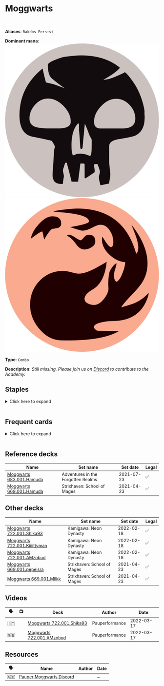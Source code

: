 <!-- This page is automatically generated by Myr: do not update it manually. Changes directly applied here will be lost. -->
# Moggwarts
<br/>

**Aliases**: `Rakdos Persist`


**Dominant mana**: <img src="../resources/images/mana/B.png" class="dominant-mana-icon"/> <img src="../resources/images/mana/R.png" class="dominant-mana-icon"/>

**Type**: `Combo`

**Description**: _Still missing. Please join us on [Discord](https://discord.gg/fYQbpjjkQ3) to contribute to the Academy._


## **Staples**

<details>
  <summary>Click here to expand</summary>
<a href="https://scryfall.com/card/stx/102/first-day-of-class"><img src="https://c1.scryfall.com/file/scryfall-cards/normal/front/0/9/091eb13d-9318-4b12-9f94-6276b11981d1.jpg?1624591842" class="archetype-card rounded-image"/></a>
<a href="https://scryfall.com/card/mh1/129/goblin-matron"><img src="https://c1.scryfall.com/file/scryfall-cards/normal/front/2/0/2092e6db-1196-43bf-b7c9-07498fa7ca90.jpg?1562201861" class="archetype-card rounded-image"/></a>
<a href="https://scryfall.com/card/mh1/101/putrid-goblin"><img src="https://c1.scryfall.com/file/scryfall-cards/normal/front/3/3/333406d5-abcc-4629-a33b-395d0662ba1b.jpg?1562201696" class="archetype-card rounded-image"/></a>
<a href="https://scryfall.com/card/dom/144/skirk-prospector"><img src="https://c1.scryfall.com/file/scryfall-cards/normal/front/1/6/1636d138-aa63-476f-a930-41b1be988032.jpg?1562731846" class="archetype-card rounded-image"/></a>
<a href="https://scryfall.com/card/mh1/113/unearth"><img src="https://c1.scryfall.com/file/scryfall-cards/normal/front/b/6/b62abd0c-ec3e-45d7-989d-da269812aeef.jpg?1562201767" class="archetype-card rounded-image"/></a>
</details><br/>



## **Frequent cards**

<details>
  <summary>Click here to expand</summary>
<a href="https://scryfall.com/card/tsr/263/chromatic-star"><img src="https://c1.scryfall.com/file/scryfall-cards/normal/front/c/2/c2e8d492-2c67-410b-b556-c157a14c4cec.jpg?1619404181" class="archetype-card rounded-image"/></a>
<a href="https://scryfall.com/card/afr/94/deadly-dispute"><img src="https://c1.scryfall.com/file/scryfall-cards/normal/front/7/3/7373fe95-ad1c-44b9-8c7f-464ce8cbffc6.jpg?1627704524" class="archetype-card rounded-image"/></a>
<a href="https://scryfall.com/card/m21/96/duress"><img src="https://c1.scryfall.com/file/scryfall-cards/normal/front/4/9/49c07ea0-27ff-46fb-a41f-3e378c977b5d.jpg?1594736092" class="archetype-card rounded-image"/></a>
<a href="https://scryfall.com/card/neo/138/experimental-synthesizer"><img src="https://c1.scryfall.com/file/scryfall-cards/normal/front/c/4/c47931c9-685d-4b83-8299-bc347224b4e8.jpg?1643998697" class="archetype-card rounded-image"/></a>
<a href="https://scryfall.com/card/c21/168/faithless-looting"><img src="https://c1.scryfall.com/file/scryfall-cards/normal/front/1/d/1d6e5cc9-bd48-41b6-ac20-5a3e38aecdc5.jpg?1617647725" class="archetype-card rounded-image"/></a>
<a href="https://scryfall.com/card/bbd/178/flamewave-invoker"><img src="https://c1.scryfall.com/file/scryfall-cards/normal/front/d/1/d14eb0c1-7709-44da-ba7a-1aa033efb4f8.jpg?1562937061" class="archetype-card rounded-image"/></a>
<a href="https://scryfall.com/card/zen/125/goblin-bushwhacker"><img src="https://c1.scryfall.com/file/scryfall-cards/normal/front/4/0/4085a5bf-a71b-4c73-9b39-0dcc328fe11b.jpg?1562611583" class="archetype-card rounded-image"/></a>
<a href="https://scryfall.com/card/evg/41/goblin-sledder"><img src="https://c1.scryfall.com/file/scryfall-cards/normal/front/1/2/12af10e9-19b7-4177-b556-a446f2788da7.jpg?1562898747" class="archetype-card rounded-image"/></a>
<a href="https://scryfall.com/card/uma/134/hissing-iguanar"><img src="https://c1.scryfall.com/file/scryfall-cards/normal/front/e/5/e549b7d4-0120-44d1-8692-e5e997d26535.jpg?1563478911" class="archetype-card rounded-image"/></a>
<a href="https://scryfall.com/card/c21/245/ichor-wellspring"><img src="https://c1.scryfall.com/file/scryfall-cards/normal/front/1/c/1ccdb407-ac8f-4736-89d3-ab0d086096ea.jpg?1618014272" class="archetype-card rounded-image"/></a>
<a href="https://scryfall.com/card/cmr/185/impulsive-pilferer"><img src="https://c1.scryfall.com/file/scryfall-cards/normal/front/5/5/55ba9bea-5549-45cf-896c-501a1c81fd5a.jpg?1616447022" class="archetype-card rounded-image"/></a>
<a href="https://scryfall.com/card/cmr/191/makeshift-munitions"><img src="https://c1.scryfall.com/file/scryfall-cards/normal/front/1/9/19d1ad9f-e217-49fb-8b27-025ca133b6c9.jpg?1608910325" class="archetype-card rounded-image"/></a>
<a href="https://scryfall.com/card/2xm/208/manamorphose"><img src="https://c1.scryfall.com/file/scryfall-cards/normal/front/f/a/faf9070e-14be-4ce5-a19a-6addc79359c1.jpg?1599708170" class="archetype-card rounded-image"/></a>
<a href="https://scryfall.com/card/tmp/191/mogg-raider"><img src="https://c1.scryfall.com/file/scryfall-cards/normal/front/9/4/94e9cc0a-c210-4525-8c7f-9c6306cc21b0.jpg?1562055437" class="archetype-card rounded-image"/></a>
<a href="https://scryfall.com/card/tsr/176/mogg-war-marshal"><img src="https://c1.scryfall.com/file/scryfall-cards/normal/front/7/f/7fb6d241-f68b-45c8-a79a-f6c274bd8512.jpg?1619400762" class="archetype-card rounded-image"/></a>
<a href="https://scryfall.com/card/ema/100/nights-whisper"><img src="https://c1.scryfall.com/file/scryfall-cards/normal/front/e/4/e4638720-a55d-4c3b-b57d-2d028db5894d.jpg?1580014319" class="archetype-card rounded-image"/></a>
<a href="https://scryfall.com/card/ddj/20/pyromatics"><img src="https://c1.scryfall.com/file/scryfall-cards/normal/front/7/9/795a7929-2c32-4006-bdf1-def0a4400f59.jpg?1592713410" class="archetype-card rounded-image"/></a>
<a href="https://scryfall.com/card/mh1/103/ransack-the-lab"><img src="https://c1.scryfall.com/file/scryfall-cards/normal/front/b/5/b547513d-8b69-41cd-84c9-4b08b6426f1d.jpg?1592137182" class="archetype-card rounded-image"/></a>
<a href="https://scryfall.com/card/vow/174/reckless-impulse"><img src="https://c1.scryfall.com/file/scryfall-cards/normal/front/6/9/6943c07f-ab0d-4f5a-bbe9-c0a83dc98546.jpg?1643591880" class="archetype-card rounded-image"/></a>
<a href="https://scryfall.com/card/rav/105/shred-memory"><img src="https://c1.scryfall.com/file/scryfall-cards/normal/front/e/3/e38192e5-814f-4269-bae8-13867a73e7fa.jpg?1598915176" class="archetype-card rounded-image"/></a>
<a href="https://scryfall.com/card/evg/49/skirk-drill-sergeant"><img src="https://c1.scryfall.com/file/scryfall-cards/normal/front/d/a/da50d139-bf87-4fae-a41a-d2c343b7992b.jpg?1562938905" class="archetype-card rounded-image"/></a>
<a href="https://scryfall.com/card/ons/235/sparksmith"><img src="https://c1.scryfall.com/file/scryfall-cards/normal/front/1/5/15a4460d-3fe8-4b1f-9990-0a19c3345367.jpg?1562900172" class="archetype-card rounded-image"/></a>
<a href="https://scryfall.com/card/tsr/141/street-wraith"><img src="https://c1.scryfall.com/file/scryfall-cards/normal/front/7/d/7d078cad-7f2b-4bef-b637-46aec9c8ed36.jpg?1619396291" class="archetype-card rounded-image"/></a>
<a href="https://scryfall.com/card/jmp/488/terrarion"><img src="https://c1.scryfall.com/file/scryfall-cards/normal/front/4/8/48eda056-e00f-4e28-ad26-9150a4704d21.jpg?1601081087" class="archetype-card rounded-image"/></a>
</details><br/>



## **Reference decks**

| Name | Set name | Set date | Legal |
| -----| -------- | -------- | ----- |
| [Moggwarts 683.001.Hamuda](https://www.mtggoldfish.com/deck/4624432) | Adventures in the Forgotten Realms | 2021-07-23 | ✅ |
| [Moggwarts 669.001.Hamuda](https://www.mtggoldfish.com/deck/4351108) | Strixhaven: School of Mages | 2021-04-23 | ✅ |




## **Other decks**

| Name | Set name | Set date | Legal |
| -----| -------- | -------- | ----- |
| [Moggwarts 722.001.Shika93](https://www.mtggoldfish.com/deck/4680046) | Kamigawa: Neon Dynasty | 2022-02-18 | ✅ |
| [Moggwarts 722.001.Kiiiittyman](https://www.mtggoldfish.com/deck/4667108) | Kamigawa: Neon Dynasty | 2022-02-18 | ✅ |
| [Moggwarts 722.001.AMzobud](https://www.mtggoldfish.com/deck/4645828) | Kamigawa: Neon Dynasty | 2022-02-18 | ✅ |
| [Moggwarts 669.001.pepeisra](https://www.mtggoldfish.com/deck/4351109) | Strixhaven: School of Mages | 2021-04-23 | ✅ |
| [Moggwarts 669.001.Milkk](https://www.mtggoldfish.com/deck/4351099) | Strixhaven: School of Mages | 2021-04-23 | ✅ |




## **Videos**

| 🗣️ | 📺 | Deck | Author | Date |
| -- | -- | ---- | ------ | ---- |
| 🇮🇹 | <i class="fa-brands fa-youtube"></i> | [Moggwarts 722.001.Shika93](https://www.youtube.com/watch?v=iTHsl8oBHG8) | Pauperformance | 2022-03-17   |
| 🇬🇧 | <i class="fa-brands fa-youtube"></i> | [Moggwarts 722.001.AMzobud](https://www.youtube.com/watch?v=7RbDZNvio3M) | Pauperformance | 2022-03-17   |




## **Resources**

| 🗣️ | Name | Author | Date |
| -- | ---- | ------ | ---- |
| 🇬🇧 | [Pauper Moggwarts Discord](https://discord.gg/hdFAKcTd) | <i class="fa-brands fa-discord"></i> | ~            |

